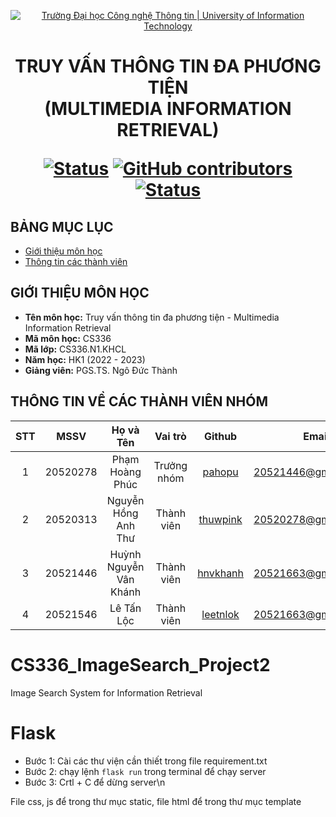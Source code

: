 <!-- Banner -->
<p align="center">
  <a href="https://www.uit.edu.vn/" title="Trường Đại học Công nghệ Thông tin" style="border: none;">
    <img src="https://i.imgur.com/WmMnSRt.png" alt="Trường Đại học Công nghệ Thông tin | University of Information Technology">
  </a>
</p>

<h1 align="center"><b>TRUY VẤN THÔNG TIN ĐA PHƯƠNG TIỆN<br>(MULTIMEDIA INFORMATION RETRIEVAL)</b></h>

[![Status](https://img.shields.io/badge/status-working-brightgreen?style=flat-square)](https://github.com/pahopu/CS336_ImageSearch_Project2)
[![GitHub contributors](https://img.shields.io/github/contributors/pahopu/CS336_ImageSearch_Project2?style=flat-square)](https://github.com/pahopu/CS336_ImageSearch_Project2t/graphs/contributors)
[![Status](https://img.shields.io/badge/language-python-green?style=flat-square)](https://github.com/pahopu/CS336_ImageSearch_Project2)

## BẢNG MỤC LỤC
* [Giới thiệu môn học](#giới-thiệu-môn-học)
* [Thông tin các thành viên](#thông-tin-về-các-thành-viên-nhóm)

## GIỚI THIỆU MÔN HỌC
* **Tên môn học:** Truy vấn thông tin đa phương tiện - Multimedia Information Retrieval
* **Mã môn học:** CS336
* **Mã lớp:** CS336.N1.KHCL
* **Năm học:** HK1 (2022 - 2023)
* **Giảng viên:** PGS.TS. Ngô Đức Thành

## THÔNG TIN VỀ CÁC THÀNH VIÊN NHÓM

| STT    | MSSV          | Họ và Tên                |Vai trò    | Github                                          | Email                   |
| :----: |:-------------:| :-----------------------:|:---------:|:-----------------------------------------------:|:-------------------------:
| 1      | 20520278      | Phạm Hoàng Phúc          |Trưởng nhóm|[pahopu](https://github.com/pahopu)              |20521446@gm.uit.edu.vn   |
| 2      | 20520313      | Nguyễn Hồng Anh Thư      |Thành viên |[thuwpink](https://github.com/thuwpink)          |20520278@gm.uit.edu.vn   |
| 3      | 20521446      | Huỳnh Nguyễn Vân Khánh   |Thành viên |[hnvkhanh](https://github.com/hnvkhanh)          |20521663@gm.uit.edu.vn   |
| 4      | 20521546      | Lê Tấn Lộc               |Thành viên |[leetnlok](https://github.com/leetnlok)          |20521663@gm.uit.edu.vn   |


# CS336_ImageSearch_Project2
Image Search System for Information Retrieval

# Flask
* Bước 1: Cài các thư viện cần thiết trong file requirement.txt
* Bước 2: chạy lệnh `flask run` trong terminal để chạy server
* Bước 3: Crtl + C để dừng server\n


File css, js để trong thư mục static, file html để trong thư mục template
